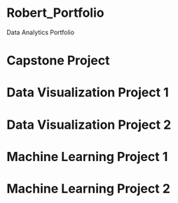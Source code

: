 # Robert_Portfolio
Data Analytics Portfolio

# Capstone Project 

# Data Visualization Project 1

# Data Visualization Project 2

# Machine Learning Project 1

# Machine Learning Project 2

